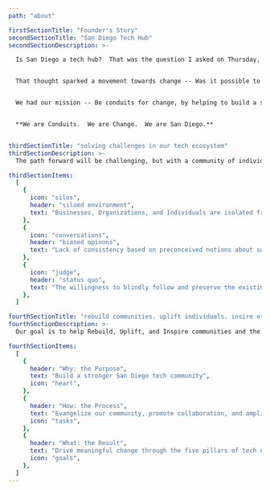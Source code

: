 ```yaml
---
path: "about"

firstSectionTitle: "Founder's Story"
secondSectionTitle: "San Diego Tech Hub"
secondSectionDescription: >-

  Is San Diego a tech hub?  That was the question I asked on Thursday, December 6th, 2018 to a small group of passionate professionals looking to make a difference in the San Diego tech community.  As the discussion concluded, we realized we were missing a unified tech front.  We agreed San Diego had some “tech hubbing” going on across Downtown, Sorrento Valley, and North County, however, these tech communities were operating in a silo.  This begged the question, “what could be accomplished if we **ALL** worked together?”.


  That thought sparked a movement towards change -- Was it possible to bring the San Diego tech community together for the betterment of businesses, organizations, and individuals with the common goal of changing the perception of what it means to be a tech hub for San Diego?


  We had our mission -- Be conduits for change, by helping to build a stronger San Diego tech community through collaboration.  Our goal is not to duplicate efforts, but rather bridge gaps and encourage connections to drive transformative change across the tech community within San Diego.


  **We are Conduits.  We are Change.  We are San Diego.**


thirdSectionTitle: "solving challenges in our tech ecosystem"
thirdSectionDescription: >-
  The path forward will be challenging, but with a community of individual leaders working together, we all can help address the three issues San Diego Tech Hub feels is hindering our tech ecosystem.

thirdSectionItems:
  [
    {
      icon: "silos",
      header: "siloed environment",
      text: "Businesses, Organizations, and Individuals are isolated from each other preventing true end to end collaboration.",
    },
    {
      icon: "conversations",
      header: "biased opinons",
      text: "Lack of consistency based on preconceived notions about something or someone that may be favorable or unfavorable based on circumstance.",
    },
    {
      icon: "judge",
      header: "status quo",
      text: "The willingness to blindly follow and preserve the existing state of affairs without question.",
    },
  ]

fourthSectionTitle: "rebuild communities. uplift individuals. insire others."
fourthSectionDescription: >-
  Our goal is to help Rebuild, Uplift, and Inspire communities and the people within them.  These are the core founder principles that started with the Elevate Foundation and are translated to drive the WHY, HOW, and WHAT vision of San Diego Tech Hub.

fourthSectionItems:
  [
    {
      header: "Why: the Purpose",
      text: "Build a stronger San Diego tech community",
      icon: "heart",
    },
    {
      header: "How: the Process",
      text: "Evangelize our community, promote collaboration, and amplify our tech presence",
      icon: "tasks",
    },
    {
      header: "What: the Result",
      text: "Drive meaningful change through the five pillars of tech excellence to enable a thriving San Diego tech community",
      icon: "goals",
    },
  ]  
---
```

